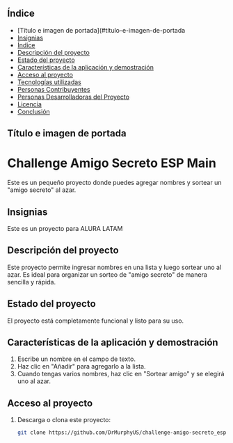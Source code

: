## Índice

* [Título e imagen de portada](#título-e-imagen-de-portada
* [Insignias](#insignias)
* [Índice](#índice)
* [Descripción del proyecto](#descripción-del-proyecto)
* [Estado del proyecto](#estado-del-proyecto)
* [Características de la aplicación y demostración](#características-de-la-aplicación-y-demostración)
* [Acceso al proyecto](#acceso-al-proyecto)
* [Tecnologías utilizadas](#tecnologías-utilizadas)
* [Personas Contribuyentes](#personas-contribuyentes)
* [Personas Desarrolladoras del Proyecto](#personas-desarrolladoras)
* [Licencia](#licencia)
* [Conclusión](#conclusión)

## Título e imagen de portada

# Challenge Amigo Secreto ESP Main

Este es un pequeño proyecto donde puedes agregar nombres y sortear un "amigo secreto" al azar.

## Insignias

Este es un proyecto para ALURA LATAM

## Descripción del proyecto

Este proyecto permite ingresar nombres en una lista y luego sortear uno al azar. Es ideal para organizar un sorteo de "amigo secreto" de manera sencilla y rápida.

## Estado del proyecto

El proyecto está completamente funcional y listo para su uso.

## Características de la aplicación y demostración

1. Escribe un nombre en el campo de texto.
2. Haz clic en "Añadir" para agregarlo a la lista.
3. Cuando tengas varios nombres, haz clic en "Sortear amigo" y se elegirá uno al azar.

## Acceso al proyecto

1. Descarga o clona este proyecto:
   ```bash
   git clone https://github.com/DrMurphyUS/challenge-amigo-secreto_esp-main.git
